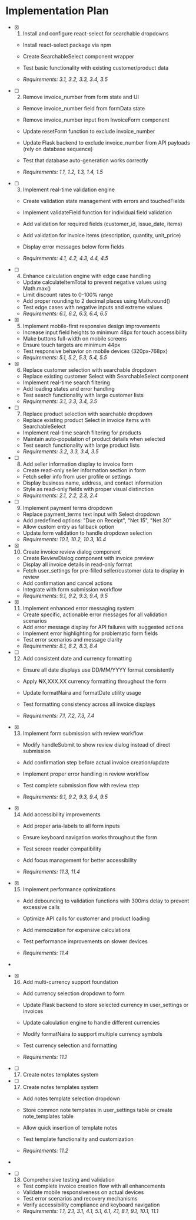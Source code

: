 # Implementation Plan

- [x] 1. Install and configure react-select for searchable dropdowns





  - Install react-select package via npm
  - Create SearchableSelect component wrapper



  - Test basic functionality with existing customer/product data
  - _Requirements: 3.1, 3.2, 3.3, 3.4, 3.5_

- [ ] 2. Remove invoice_number from form state and UI

  - Remove invoice_number field from formData state



  - Remove invoice_number input from InvoiceForm component
  - Update resetForm function to exclude invoice_number
  - Update Flask backend to exclude invoice_number from API payloads (rely on database sequence)
  - Test that database auto-generation works correctly
  - _Requirements: 1.1, 1.2, 1.3, 1.4, 1.5_





- [ ] 3. Implement real-time validation engine

  - Create validation state management with errors and touchedFields
  - Implement validateField function for individual field validation


  - Add validation for required fields (customer_id, issue_date, items)
  - Add validation for invoice items (description, quantity, unit_price)
  - Display error messages below form fields
  - _Requirements: 4.1, 4.2, 4.3, 4.4, 4.5_

- [ ] 4. Enhance calculation engine with edge case handling

  - Update calculateItemTotal to prevent negative values using Math.max()
  - Limit discount rates to 0-100% range
  - Add proper rounding to 2 decimal places using Math.round()
  - Test edge cases with negative inputs and extreme values
  - _Requirements: 6.1, 6.2, 6.3, 6.4, 6.5_

- [x] 5. Implement mobile-first responsive design improvements




  - Increase input field heights to minimum 48px for touch accessibility
  - Make buttons full-width on mobile screens
  - Ensure touch targets are minimum 44px
  - Test responsive behavior on mobile devices (320px-768px)
  - _Requirements: 5.1, 5.2, 5.3, 5.4, 5.5_


- [x] 6. Replace customer selection with searchable dropdown




  - Replace existing customer Select with SearchableSelect component
  - Implement real-time search filtering
  - Add loading states and error handling
  - Test search functionality with large customer lists
  - _Requirements: 3.1, 3.3, 3.4, 3.5_


- [ ] 7. Replace product selection with searchable dropdown

  - Replace existing product Select in invoice items with SearchableSelect
  - Implement real-time search filtering for products
  - Maintain auto-population of product details when selected
  - Test search functionality with large product lists
  - _Requirements: 3.2, 3.3, 3.4, 3.5_

- [ ] 8. Add seller information display to invoice form

  - Create read-only seller information section in form
  - Fetch seller info from user profile or settings
  - Display business name, address, and contact information
  - Style as read-only fields with proper visual distinction
  - _Requirements: 2.1, 2.2, 2.3, 2.4_

- [ ] 9. Implement payment terms dropdown

  - Replace payment_terms text input with Select dropdown
  - Add predefined options: "Due on Receipt", "Net 15", "Net 30"
  - Allow custom entry as fallback option
  - Update form validation to handle dropdown selection
  - _Requirements: 10.1, 10.2, 10.3, 10.4_

- [x] 10. Create invoice review dialog component





  - Create ReviewDialog component with invoice preview
  - Display all invoice details in read-only format
  - Fetch user_settings for pre-filled seller/customer data to display in review
  - Add confirmation and cancel actions
  - Integrate with form submission workflow
  - _Requirements: 9.1, 9.2, 9.3, 9.4, 9.5_



- [x] 11. Implement enhanced error messaging system






  - Create specific, actionable error messages for all validation scenarios
  - Add error message display for API failures with suggested actions
  - Implement error highlighting for problematic form fields
  - Test error scenarios and message clarity
  - _Requirements: 8.1, 8.2, 8.3, 8.4_






- [ ] 12. Add consistent date and currency formatting



  - Ensure all date displays use DD/MM/YYYY format consistently
  - Apply ₦X,XXX.XX currency formatting throughout the form
  - Update formatNaira and formatDate utility usage
  - Test formatting consistency across all invoice displays





  - _Requirements: 7.1, 7.2, 7.3, 7.4_



- [x] 13. Implement form submission with review workflow






  - Modify handleSubmit to show review dialog instead of direct submission
  - Add confirmation step before actual invoice creation/update
  - Implement proper error handling in review workflow
  - Test complete submission flow with review step

  - _Requirements: 9.1, 9.2, 9.3, 9.4, 9.5_

- [x] 14. Add accessibility improvements





  - Add proper aria-labels to all form inputs
  - Ensure keyboard navigation works throughout the form
  - Test screen reader compatibility
  - Add focus management for better accessibility

  - _Requirements: 11.3, 11.4_




- [x] 15. Implement performance optimizations





  - Add debouncing to validation functions with 300ms delay to prevent excessive calls
  - Optimize API calls for customer and product loading
  - Add memoization for expensive calculations


  - Test performance improvements on slower devices



  - _Requirements: 11.4_

-

- [x] 16. Add multi-currency support foundation












  - Add currency selection dropdown to form

  - Update Flask backend to store selected currency in user_settings or invoices
  - Update calculation engine to handle different currencies
  - Modify formatNaira to support multiple currency symbols

  - Test currency selection and formatting

  - _Requirements: 11.1_

- [ ] 17. Create notes templates system















- [ ] 17. Create notes templates system






  - Add notes template selection dropdown



  - Store common note templates in user_settings table or create note_templates table
  - Allow quick insertion of template notes

  - Test template functionality and customization

  - _Requirements: 11.2_
-



- [ ] 18. Comprehensive testing and validation





  - Test complete invoice creation flow with all enhancements
  - Validate mobile responsiveness on actual devices
  - Test error scenarios and recovery mechanisms
  - Verify accessibility compliance and keyboard navigation
  - _Requirements: 1.1, 2.1, 3.1, 4.1, 5.1, 6.1, 7.1, 8.1, 9.1, 10.1, 11.1_